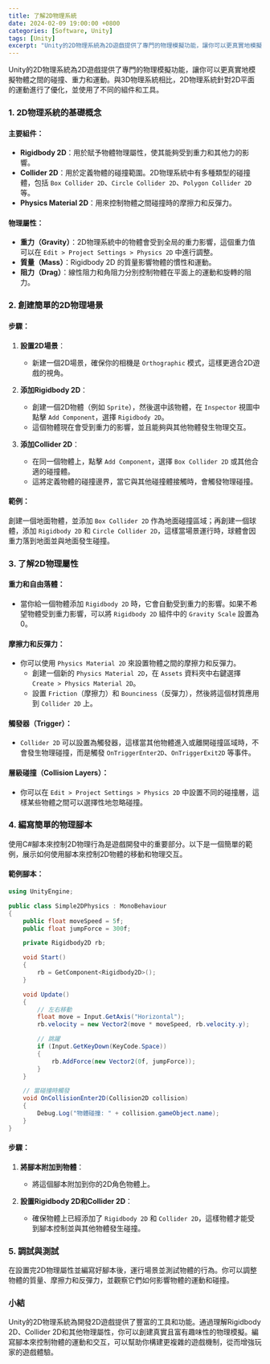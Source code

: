 ```yaml
---
title: 了解2D物理系統
date: 2024-02-09 19:00:00 +0800
categories: [Software, Unity]
tags: [Unity] 
excerpt: "Unity的2D物理系統為2D遊戲提供了專門的物理模擬功能，讓你可以更真實地模擬物體之間的碰撞、重力和運動"
---
```


Unity的2D物理系統為2D遊戲提供了專門的物理模擬功能，讓你可以更真實地模擬物體之間的碰撞、重力和運動。與3D物理系統相比，2D物理系統針對2D平面的運動進行了優化，並使用了不同的組件和工具。

### **1. 2D物理系統的基礎概念**

#### **主要組件**：
- **Rigidbody 2D**：用於賦予物體物理屬性，使其能夠受到重力和其他力的影響。
- **Collider 2D**：用於定義物體的碰撞範圍。2D物理系統中有多種類型的碰撞體，包括 `Box Collider 2D`、`Circle Collider 2D`、`Polygon Collider 2D` 等。
- **Physics Material 2D**：用來控制物體之間碰撞時的摩擦力和反彈力。

#### **物理屬性**：
- **重力（Gravity）**：2D物理系統中的物體會受到全局的重力影響，這個重力值可以在 `Edit > Project Settings > Physics 2D` 中進行調整。
- **質量（Mass）**：Rigidbody 2D 的質量影響物體的慣性和運動。
- **阻力（Drag）**：線性阻力和角阻力分別控制物體在平面上的運動和旋轉的阻力。

### **2. 創建簡單的2D物理場景**

#### **步驟**：
1. **設置2D場景**：
   - 新建一個2D場景，確保你的相機是 `Orthographic` 模式，這樣更適合2D遊戲的視角。

2. **添加Rigidbody 2D**：
   - 創建一個2D物體（例如 `Sprite`），然後選中該物體，在 `Inspector` 視圖中點擊 `Add Component`，選擇 `Rigidbody 2D`。
   - 這個物體現在會受到重力的影響，並且能夠與其他物體發生物理交互。

3. **添加Collider 2D**：
   - 在同一個物體上，點擊 `Add Component`，選擇 `Box Collider 2D` 或其他合適的碰撞體。
   - 這將定義物體的碰撞邊界，當它與其他碰撞體接觸時，會觸發物理碰撞。

#### **範例**：
創建一個地面物體，並添加 `Box Collider 2D` 作為地面碰撞區域；再創建一個球體，添加 `Rigidbody 2D` 和 `Circle Collider 2D`，這樣當場景運行時，球體會因重力落到地面並與地面發生碰撞。

### **3. 了解2D物理屬性**

#### **重力和自由落體**：
- 當你給一個物體添加 `Rigidbody 2D` 時，它會自動受到重力的影響。如果不希望物體受到重力影響，可以將 `Rigidbody 2D` 組件中的 `Gravity Scale` 設置為0。

#### **摩擦力和反彈力**：
- 你可以使用 `Physics Material 2D` 來設置物體之間的摩擦力和反彈力。
  - 創建一個新的 `Physics Material 2D`，在 `Assets` 資料夾中右鍵選擇 `Create > Physics Material 2D`。
  - 設置 `Friction`（摩擦力）和 `Bounciness`（反彈力），然後將這個材質應用到 `Collider 2D` 上。

#### **觸發器（Trigger）**：
- `Collider 2D` 可以設置為觸發器，這樣當其他物體進入或離開碰撞區域時，不會發生物理碰撞，而是觸發 `OnTriggerEnter2D`、`OnTriggerExit2D` 等事件。

#### **層級碰撞（Collision Layers）**：
- 你可以在 `Edit > Project Settings > Physics 2D` 中設置不同的碰撞層，這樣某些物體之間可以選擇性地忽略碰撞。

### **4. 編寫簡單的物理腳本**

使用C#腳本來控制2D物理行為是遊戲開發中的重要部分。以下是一個簡單的範例，展示如何使用腳本來控制2D物體的移動和物理交互。

#### **範例腳本**：
```csharp
using UnityEngine;

public class Simple2DPhysics : MonoBehaviour
{
    public float moveSpeed = 5f;
    public float jumpForce = 300f;

    private Rigidbody2D rb;

    void Start()
    {
        rb = GetComponent<Rigidbody2D>();
    }

    void Update()
    {
        // 左右移動
        float move = Input.GetAxis("Horizontal");
        rb.velocity = new Vector2(move * moveSpeed, rb.velocity.y);

        // 跳躍
        if (Input.GetKeyDown(KeyCode.Space))
        {
            rb.AddForce(new Vector2(0f, jumpForce));
        }
    }

    // 當碰撞時觸發
    void OnCollisionEnter2D(Collision2D collision)
    {
        Debug.Log("物體碰撞: " + collision.gameObject.name);
    }
}
```

#### **步驟**：
1. **將腳本附加到物體**：
   - 將這個腳本附加到你的2D角色物體上。

2. **設置Rigidbody 2D和Collider 2D**：
   - 確保物體上已經添加了 `Rigidbody 2D` 和 `Collider 2D`，這樣物體才能受到腳本控制並與其他物體發生碰撞。

### **5. 調試與測試**

在設置完2D物理屬性並編寫好腳本後，運行場景並測試物體的行為。你可以調整物體的質量、摩擦力和反彈力，並觀察它們如何影響物體的運動和碰撞。

### **小結**

Unity的2D物理系統為開發2D遊戲提供了豐富的工具和功能。通過理解Rigidbody 2D、Collider 2D和其他物理屬性，你可以創建真實且富有趣味性的物理模擬。編寫腳本來控制物體的運動和交互，可以幫助你構建更複雜的遊戲機制，從而增強玩家的遊戲體驗。
